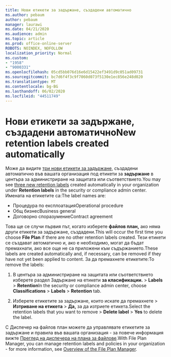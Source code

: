 ```yaml
---
title: Нови етикети за задържане, създадени автоматично
ms.author: pebaum
author: pebaum
manager: laurawi
ms.date: 04/21/2020
ms.audience: admin
ms.topic: article
ms.prod: office-online-server
ROBOTS: NOINDEX, NOFOLLOW
localization_priority: Normal
ms.custom:
- "1958"
- "9000331"
ms.openlocfilehash: 05cd5bb076d16e6d15422ef3491d9c051ad09731
ms.sourcegitcommit: bc7d6f4f3c9f7060d073f5130e1ec856e248d020
ms.translationtype: MT
ms.contentlocale: bg-BG
ms.lasthandoff: 06/02/2020
ms.locfileid: "44511749"
---
```

# <a name="new-retention-labels-created-automatically"></a><span data-ttu-id="8e7d2-102">Нови етикети за задържане, създадени автоматично</span><span class="sxs-lookup"><span data-stu-id="8e7d2-102">New retention labels created automatically</span></span>

<span data-ttu-id="8e7d2-103">Може да видите [три нови етикети за задържане,](https://docs.microsoft.com/microsoft-365/compliance/file-plan-manager) създадени автоматично във вашата организация под етикети за **задържане** в центъра за администриране на защитата или съответствието.</span><span class="sxs-lookup"><span data-stu-id="8e7d2-103">You may see [three new retention labels](https://docs.microsoft.com/microsoft-365/compliance/file-plan-manager) created automatically in your organization under **Retention labels** in the security or compliance admin center.</span></span> <span data-ttu-id="8e7d2-104">Имената на етикетите са:</span><span class="sxs-lookup"><span data-stu-id="8e7d2-104">The label names are:</span></span>

- <span data-ttu-id="8e7d2-105">Процедура по експлоатация</span><span class="sxs-lookup"><span data-stu-id="8e7d2-105">Operational procedure</span></span>
- <span data-ttu-id="8e7d2-106">Общ бизнес</span><span class="sxs-lookup"><span data-stu-id="8e7d2-106">Business general</span></span>
- <span data-ttu-id="8e7d2-107">Договорно споразумение</span><span class="sxs-lookup"><span data-stu-id="8e7d2-107">Contract agreement</span></span>

<span data-ttu-id="8e7d2-108">Това ще се случи първия път, когато изберете **файлов план,** ако няма други етикети за задържане, създадени.</span><span class="sxs-lookup"><span data-stu-id="8e7d2-108">This will occur the first time you choose **File Plan** if there are no other retention labels created.</span></span> <span data-ttu-id="8e7d2-109">Тези етикети се създават автоматично и, ако е необходимо, могат да бъдат премахнати, ако все още не са приложени към съдържанието.</span><span class="sxs-lookup"><span data-stu-id="8e7d2-109">These labels are created automatically and, if necessary, can be removed if they have not yet been applied to content.</span></span> <span data-ttu-id="8e7d2-110">За да премахнете етикетите:</span><span class="sxs-lookup"><span data-stu-id="8e7d2-110">To remove the labels:</span></span>

1. <span data-ttu-id="8e7d2-111">В центъра за администриране на защитата или съответствието изберете раздел Задържане на етикети **за класификации.**  >  **Labels**  >  **Retention**</span><span class="sxs-lookup"><span data-stu-id="8e7d2-111">In the security or compliance admin center, choose **Classifications** > **Labels** > **Retention** tab.</span></span>

1. <span data-ttu-id="8e7d2-112">Изберете етикетите за задържане, които искате да премахнете > **Изтриване на етикета**  >  **Да,** за да изтриете етикета.</span><span class="sxs-lookup"><span data-stu-id="8e7d2-112">Select the retention labels that you want to remove > **Delete label** > **Yes** to delete the label.</span></span>

<span data-ttu-id="8e7d2-113">С Диспечер на файлов план можете да управлявате етикетите за задържане и правила във вашата организация - за повече информация вижте [Преглед на диспечера на плана за файлове](https://docs.microsoft.com/microsoft-365/compliance/file-plan-manager).</span><span class="sxs-lookup"><span data-stu-id="8e7d2-113">With File Plan Manager, you can manage retention labels and policies in your organization - for more information, see [Overview of the File Plan Manager](https://docs.microsoft.com/microsoft-365/compliance/file-plan-manager).</span></span>